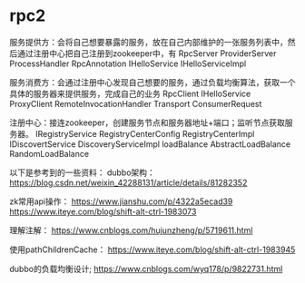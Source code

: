# rpc2

服务提供方：会将自己想要暴露的服务，放在自己内部维护的一张服务列表中，然后通过注册中心把自己注册到zookeeper中，有
RpcServer
ProviderServer
ProcessHandler
RpcAnnotation
IHelloService
IHelloServiceImpl

服务消费方：会通过注册中心发现自己想要的服务，通过负载均衡算法，获取一个具体的服务器来提供服务，完成自己的业务
RpcClient
IHelloService
ProxyClient
RemoteInvocationHandler
Transport
ConsumerRequest

注册中心：接连zookeeper，创建服务节点和服务器地址+端口；监听节点获取服务器。
IRegistryService
RegistryCenterConfig
RegistryCenterImpl
IDiscovertService
DiscoveryServiceImpl
loadBalance
AbstractLoadBalance
RandomLoadBalance

以下是参考到的一些资料：
dubbo架构：
https://blog.csdn.net/weixin_42288131/article/details/81282352

zk常用api操作：
https://www.jianshu.com/p/4322a5ecad39
https://www.iteye.com/blog/shift-alt-ctrl-1983073

理解注解：
https://www.cnblogs.com/hujunzheng/p/5719611.html

使用pathChildrenCache：
https://www.iteye.com/blog/shift-alt-ctrl-1983945

dubbo的负载均衡设计;
https://www.cnblogs.com/wyq178/p/9822731.html



